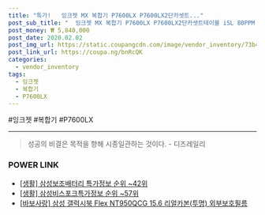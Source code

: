 ```yaml
--- 
title: "특가!   잉크젯 MX 복합기 P7600LX P7600LX2단카셋트..." 
post_sub_title: "  잉크젯 MX 복합기 P7600LX P7600LX2단카셋트테이블 iSL 80PPM 삼성전자" 
post_money: ₩ 5,840,000 
post_date: 2020.02.02 
post_img_url: https://static.coupangcdn.com/image/vendor_inventory/73b4/83808e7f856db1b81f4f7b4aa7de03e5b432dd163e1d12548bb495952714.jpg 
post_link_url: https://coupa.ng/bnRcQK 
categories: 
  - vendor_inventory 
tags: 
  - 잉크젯 
  - 복합기 
  - P7600LX 
--- 
```

  #잉크젯 #복합기 #P7600LX 
<hr> 

> 성공의 비결은 목적을 향해 시종일관하는 것이다. - 디즈레일리 


### POWER LINK

* <a href="https://blog.naver.com/sakai111/221776197044" target="_blank"> [생활] 삼성보조배터리 특가정보 순위 ~42위</a>
* <a href="https://blog.naver.com/sakai111/221770956363" target="_blank"> [생활] 삼성비스포크특가정보 순위 ~57위</a>
* <a href="https://blog.naver.com/sakai111/221784666578" target="_blank">[바보사랑] 삼성 갤럭시북 Flex NT950QCG 15.6 리얼카본(투명) 외부보호필름</a>
